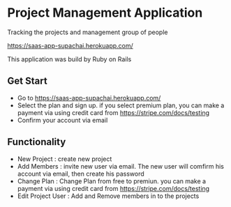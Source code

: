 # Project Management Application

Tracking the projects and management group of people

https://saas-app-supachai.herokuapp.com/

This application was build by Ruby on Rails

## Get Start
* Go to https://saas-app-supachai.herokuapp.com/
* Select the plan and sign up. if you select premium plan, you can make a payment via using credit card from https://stripe.com/docs/testing
* Confirm your account via email

## Functionality
* New Project : create new project
* Add Members : invite new user via email. The new user will comfirm his account via email, then create his password
* Change Plan : Change Plan from free to premiun. you can make a payment via using credit card from https://stripe.com/docs/testing
* Edit Project User : Add and Remove members in to the projects

